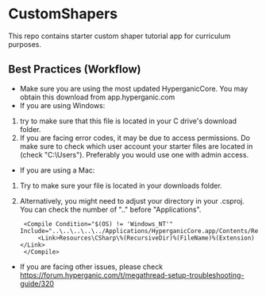 # CustomShapers 
This repo contains starter custom shaper tutorial app for curriculum purposes. 

## Best Practices (Workflow)
- Make sure you are using the most updated HyperganicCore. You may obtain this download from app.hyperganic.com 
- If you are using Windows:
1. try to make sure that this file is located in your C drive's download folder.
2. If you are facing error codes, it may be due to access permissions. Do make sure to check which user account your starter files are located in (check "C:\Users"). Preferably you would use one with admin access.
- If you are using a Mac:
1. Try to make sure your file is located in your downloads folder. 
2. Alternatively, you might need to adjust your directory in your .csproj. You can check the number of "..\" before "Applications". 

		<Compile Condition="$(OS) != 'Windows_NT'" Include="..\..\..\..\../Applications/HyperganicCore.app/Contents/Resources/CSharp/**/*.cs">
			<Link>Resources\CSharp\%(RecursiveDir)%(FileName)%(Extension)</Link>
		</Compile> 
- If you are facing other issues, please check 
https://forum.hyperganic.com/t/megathread-setup-troubleshooting-guide/320